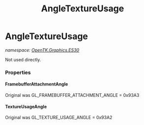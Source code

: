 ﻿---
title: AngleTextureUsage
---

# AngleTextureUsage
_namespace: [OpenTK.Graphics.ES30](N-OpenTK.Graphics.ES30.html)_

Not used directly.



### Properties

#### FramebufferAttachmentAngle
Original was GL_FRAMEBUFFER_ATTACHMENT_ANGLE = 0x93A3
#### TextureUsageAngle
Original was GL_TEXTURE_USAGE_ANGLE = 0x93A2

